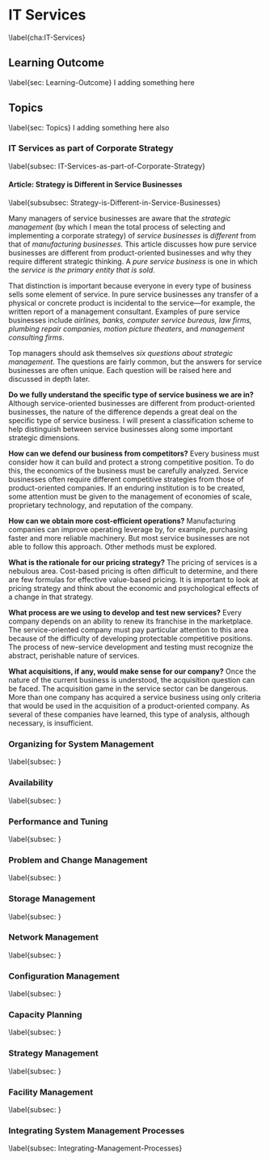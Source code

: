 # IT Services
\label{cha:IT-Services}


## Learning Outcome
\label{sec: Learning-Outcome}
I adding something here

## Topics
\label{sec: Topics}
I adding something here also

### IT Services as part of Corporate Strategy
\label{subsec: IT-Services-as-part-of-Corporate-Strategy}

#### Article: Strategy is Different in Service Businesses
\label{subsubsec: Strategy-is-Different-in-Service-Businesses}

Many managers of service businesses are aware that the _strategic management_ (by which I mean the total process of selecting and implementing a corporate strategy) of _service businesses_ is _different_ from that of _manufacturing businesses_. This article discusses how pure service businesses are different from product-oriented businesses and why they require different strategic thinking. A _pure service business_ is one in which the _service is the primary entity that is sold_.

That distinction is important because everyone in every type of business sells some element of service. In pure service businesses any transfer of a physical or concrete product is incidental to the service—for example, the written report of a management consultant. Examples of pure service businesses include _airlines, banks, computer service bureaus, law firms, plumbing repair companies, motion picture theaters_, and _management consulting firms_.

Top managers should ask themselves _six questions about strategic management_. The questions are fairly common, but the answers for service businesses are often unique. Each question will be raised here and discussed in depth later.

**Do we fully understand the specific type of service business we are in?** Although service-oriented businesses are different from product-oriented businesses, the nature of the difference depends a great deal on the specific type of service business. I will present a classification scheme to help distinguish between service businesses along some important strategic dimensions.

**How can we defend our business from competitors?** Every business must consider how it can build and protect a strong competitive position. To do this, the economics of the business must be carefully analyzed. Service businesses often require different competitive strategies from those of product-oriented companies. If an enduring institution is to be created, some attention must be given to the management of economies of scale, proprietary technology, and reputation of the company.

**How can we obtain more cost-efficient operations?** Manufacturing companies can improve operating leverage by, for example, purchasing faster and more reliable machinery. But most service businesses are not able to follow this approach. Other methods must be explored.

**What is the rationale for our pricing strategy?** The pricing of services is a nebulous area. Cost-based pricing is often difficult to determine, and there are few formulas for effective value-based pricing. It is important to look at pricing strategy and think about the economic and psychological effects of a change in that strategy.

**What process are we using to develop and test new services?** Every company depends on an ability to renew its franchise in the marketplace. The service-oriented company must pay particular attention to this area because of the difficulty of developing protectable competitive positions. The process of new-service development and testing must recognize the abstract, perishable nature of services.

**What acquisitions, if any, would make sense for our company?** Once the nature of the current business is understood, the acquisition question can be faced. The acquisition game in the service sector can be dangerous. More than one company has acquired a service business using only criteria that would be used in the acquisition of a product-oriented company. As several of these companies have learned, this type of analysis, although necessary, is insufficient.

### Organizing for System Management
\label{subsec: }


### Availability
\label{subsec: }


### Performance and Tuning
\label{subsec: }


### Problem and Change Management
\label{subsec: }


### Storage Management
\label{subsec: }


### Network Management
\label{subsec: }


### Configuration Management
\label{subsec: }


### Capacity Planning
\label{subsec: }


### Strategy Management
\label{subsec: }


### Facility Management
\label{subsec: }


### Integrating System Management Processes
\label{subsec: Integrating-Management-Processes}
